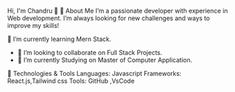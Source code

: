 Hi, I'm Chandru 👋
🚀 About Me
I’m a passionate developer with experience in Web development. I’m always looking for new challenges and ways to improve my skills!

🌱 I’m currently learning Mern Stack.
- 👯 I’m looking to collaborate on Full Stack Projects.
- 🔭 I’m currently Studying on Master of Computer Application.

🔧 Technologies & Tools
Languages: Javascript
Frameworks: React.js,Tailwind css
Tools: GitHub ,VsCode
